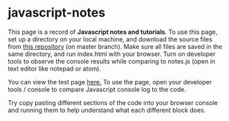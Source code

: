 # javascript-notes

This page is a record of <strong>Javascript notes and tutorials</strong>. To use this page, set up a directory on your local machine, and download the source files from <a href=https://github.com/elborracho420/javascript-notes title="Github Source Files"> this repository</a> (on master branch). Make sure all files are saved in the same directory, and run index.html with your browser. Turn on developer tools to observe the console results while comparing to notes.js (open in text editor like notepad or atom).


You can view the test page <a href=https://elborracho420.github.io/javascript-notes title="Test Page"> here.</a> To use the page, open your developer tools / console to compare Javascript console log to the code.

Try copy pasting different sections of the code into your browser console and running them to help understand what each different block does.
